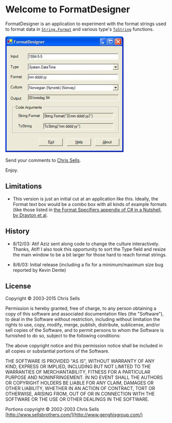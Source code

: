# Welcome to FormatDesigner

FormatDesigner is an application to experiment with the format strings used to
format data in [`String.Format`](https://msdn.microsoft.com/en-us/library/system.string.format.aspx)
and various type's [`ToString`](https://msdn.microsoft.com/en-us/library/system.iformattable.tostring.aspx)
functions.

![formatd.JPG](formatd.JPG)

Send your comments to [Chris Sells](mailto:csells@sellsbrothers.com).

Enjoy.

## Limitations

* This version is just an initial cut at an application like this. Ideally, the
  Format text box would be a combo box with all kinds of example formats (like
  those listed in [the Format Specifiers appendix of C# in a Nutshell, by Drayton
  et al](http://www.oreilly.com/catalog/csharpnut/chapter/appb.pdf).

## History

* 8/12/03: Atif Aziz sent along code to change the culture interactively. Thanks,
  Atif! I also took this opportunity to sort the Type field and resize the main
  window to be a bit larger for those hard to reach format strings.

* 8/6/03: Initial release (including a fix for a minimum/maximum size bug
  reported by Kevin Dente)

## License

Copyright &copy; 2003-2015 Chris Sells

Permission is hereby granted, free of charge, to any person obtaining a copy
of this software and associated documentation files (the "Software"), to deal
in the Software without restriction, including without limitation the rights
to use, copy, modify, merge, publish, distribute, sublicense, and/or sell
copies of the Software, and to permit persons to whom the Software is
furnished to do so, subject to the following conditions:

The above copyright notice and this permission notice shall be included in
all copies or substantial portions of the Software.

THE SOFTWARE IS PROVIDED "AS IS", WITHOUT WARRANTY OF ANY KIND, EXPRESS OR
IMPLIED, INCLUDING BUT NOT LIMITED TO THE WARRANTIES OF MERCHANTABILITY,
FITNESS FOR A PARTICULAR PURPOSE AND NONINFRINGEMENT. IN NO EVENT SHALL THE
AUTHORS OR COPYRIGHT HOLDERS BE LIABLE FOR ANY CLAIM, DAMAGES OR OTHER
LIABILITY, WHETHER IN AN ACTION OF CONTRACT, TORT OR OTHERWISE, ARISING FROM,
OUT OF OR IN CONNECTION WITH THE SOFTWARE OR THE USE OR OTHER DEALINGS IN
THE SOFTWARE.

Portions copyright &copy; 2002-2003 Chris Sells [http://www.sellsbrothers.com/](http://www.genghisgroup.com/)